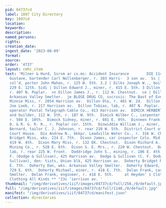 ```yaml
---
pid: 04737cd
label: 1897 City Directory
key: 1897cd
location: 
keywords: 
description: 
named_persons: 
rights: 
creation_date: 
ingest_date: '2023-08-09'
format: 
source: 
order: '4737'
layout: cmhc_item
text: 'Milner & Hurd, Ssrsm ar cx.ms: Accident Insurance        DIE 114 DOL Dietz
  Gustave, bartender Carl Nollenberger, r. 303 Harri-  3 son av.  Ss | Diggs William,
  col’d, porter John Mahan, r. 125 W. 5th. 3.2 | Dilks Joseph W.., boilermkr., r.
  229 E. 12th. Sidi | Dillon Edward J., miner, r. 415 E. 5th. 3 Dillon Henry, lab,
  r. 407 N. Poplar.  >n Dillon James J., r. 112 W. Chestnut.  ce | Dillon John, wks.
  Arkansas Valley Smelter.  je BLOSE DRUG CO, sscrssic: The Bast of Everyth  Dillon
  Minnie Miss, r. 2054 Harrison av.  Dillon Ole, r. 481 W. 2d.  Dillon Thomas, prompter
  Joe Loeb, r. 217 Harrison av.  Dillon Tobias, lab, r. 407 N. Poplar.  Dilthey Edwin,
  operator Postal Telegraph-Cable Co., 413 Harrison av.  DIMICK HERBERT C., architect
  and builder, 112 W. 5th, r. 187 W. 9th.  Dimick Wilber C., carpenter H. C. Dimick,
  r. 504 E. 10th.  Dimock Sidney, miner, r. 601 E. 9th.  Dinneen Frank, switchman
  D. & R. G. R. R., r. Poplar cor. 15th.  Dinwiddie William J., miner, r. 403 W. 3d.  Dissel
  Bernard, tailor C. J. Johnson, r. rear 210 W. 5th.  District Court of Lake County,
  Court House.  Dix Andrew N., bkkpr. Leadville Water Co., r. 316 W. Chestnut.  Dixon
  Bridget Miss, wks. 224 E. 7th.  Dixon James, car inspector Colo. Mid. R. R., r.
  419 W. 4th.  Dixon Mary Miss, r. 132 EK. Chestnut.  Dixon Richard A., miner Ibex
  Mining Co., r. 528 E. 6th.  Dixon S. E. Mrs., r. 220 W. Chestnut.  Dobrovitz John,
  lab, r. rear 225 W. Front.  Doddridge John S., mining, r. 106 E. 4th.  Dodge Charles
  F. (Dodge & Sullivan), 425 Harrison av.  Dodge & Sullivan (C. F. Dodge and J. A.
  Sullivan), den- tists, Union blk, 425 Harrison av.  Doherty Bridget Mrs., r. 418
  E. 7th.  Doherty Dan, wks. Arkansas Valley Smelter.  Doherty Edward, blksmith, r.
  729 E. 6th.  Doherty Michael, miner, r. 418 E. 7th.  Dolan Frank, carpenter Bi-Metallic
  Smelter.  Dolan Frank, engineer, r. 418 E. 5th.     at Heyden’ s Clothing Store  Bicycling
  Clothing All Kinds ** "23s ‘ierrison av. '
thumbnail: "/img/derivatives/iiif/images/04737cd/full/250,/0/default.jpg"
full: "/img/derivatives/iiif/images/04737cd/full/1140,/0/default.jpg"
manifest: "/img/derivatives/iiif/04737cd/manifest.json"
collection: directories
---
```

